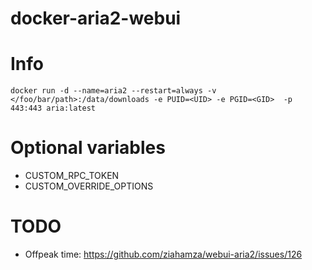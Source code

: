 # docker-aria2-webui

# Info
```
docker run -d --name=aria2 --restart=always -v </foo/bar/path>:/data/downloads -e PUID=<UID> -e PGID=<GID>  -p 443:443 aria:latest
```

# Optional variables
- CUSTOM_RPC_TOKEN
- CUSTOM_OVERRIDE_OPTIONS

# TODO
- Offpeak time: https://github.com/ziahamza/webui-aria2/issues/126

